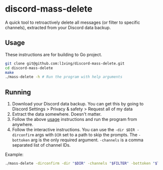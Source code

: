 # discord-mass-delete

A quick tool to retroactively delete all messages (or filter to specific channels), extracted from your Discord data backup.

## Usage

These instructions are for building to Go project. 

```bash
git clone git@github.com:l1ving/discord-mass-delete.git
cd discord-mass-delete
make
./mass-delete -h # Run the program with help arguments
```

## Running

1. Download your Discord data backup. You can get this by going to Discord Settings > Privacy & safety > Request all of my data
2. Extract the data somewhere. Doesn't matter.
3. Follow the above [usage](#Usage) instructions and run the program from anywhere.
4. Follow the interactive instructions. You can use the `-dir $DIR -dirconfirm` args with `DIR` set to a path to skip the prompts.
The `-bottoken` arg is the only required argument. `-channels` is a comma separated list of channel IDs.

Example:
```bash
./mass-delete -dirconfirm -dir "$DIR" -channels "$FILTER" -bottoken "$TOKEN"
```
